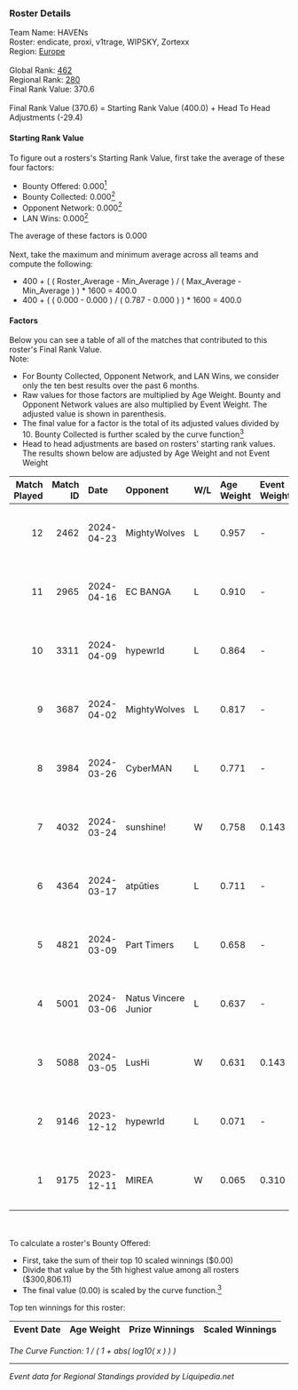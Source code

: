 ### Roster Details<br />
Team Name: HAVENs<br />
Roster: endicate, proxi, v1trage, WIPSKY, Zortexx<br />
Region: [Europe]( ../standings_europe.md)<br />
<br />
Global Rank: [462](../standings_global.md)<br />
Regional Rank: [280]( ../standings_europe.md)<br />
Final Rank Value:  370.6<br />
<br />
Final Rank Value (370.6) = Starting Rank Value (400.0) + Head To Head Adjustments (-29.4)<br />

#### Starting Rank Value<br />
To figure out a rosters's Starting Rank Value, first take the average of these four factors:<br />
- Bounty Offered: 0.000[<sup>1</sup>](#table2)
- Bounty Collected: 0.000[<sup>2</sup>](#table1)
- Opponent Network: 0.000[<sup>2</sup>](#table1)
- LAN Wins: 0.000[<sup>2</sup>](#table1)

The average of these factors is 0.000<br />
<br />
Next, take the maximum and minimum average across all teams and compute the following:<br />
- 400 + ( ( Roster_Average - Min_Average ) / ( Max_Average - Min_Average ) ) * 1600 = 400.0
- 400 + ( ( 0.000 - 0.000 ) / ( 0.787 - 0.000 ) ) * 1600 = 400.0


#### Factors<br />
Below you can see a table of all of the matches that contributed to this roster's Final Rank Value.<br />
Note:<br />

- For Bounty Collected, Opponent Network, and LAN Wins, we consider only the ten best results over the past 6 months.
- Raw values for those factors are multiplied by Age Weight. Bounty and Opponent Network values are also multiplied by Event Weight. The adjusted value is shown in parenthesis.
- The final value for a factor is the total of its adjusted values divided by 10. Bounty Collected is further scaled by the curve function[<sup>3</sup>](#curveFunction)
- Head to head adjustments are based on rosters' starting rank values. The results shown below are adjusted by Age Weight and not Event Weight
<span id="table1"></span><br />


| Match Played | Match ID | Date       | Opponent             | W/L | Age Weight | Event Weight | Bounty Collected | Opponent Network | LAN Wins  | H2H Adj. | Roster                                    |
| -: | -: | :- | :- | :- | :- | :- | :- | :- | :- | -: | :- |
|           12 |     2462 | 2024-04-23 | MightyWolves         | L   | 0.957      | -            | -                | -                | -         |   -10.54 | endicate, proxi, v1trage, WIPSKY, Zortexx |
|           11 |     2965 | 2024-04-16 | EC BANGA             | L   | 0.910      | -            | -                | -                | -         |    -9.14 | endicate, proxi, v1trage, WIPSKY, Zortexx |
|           10 |     3311 | 2024-04-09 | hypewrld             | L   | 0.864      | -            | -                | -                | -         |    -4.31 | endicate, proxi, v1trage, WIPSKY, Zortexx |
|            9 |     3687 | 2024-04-02 | MightyWolves         | L   | 0.817      | -            | -                | -                | -         |    -9.49 | endicate, proxi, v1trage, WIPSKY, Zortexx |
|            8 |     3984 | 2024-03-26 | CyberMAN             | L   | 0.771      | -            | -                | -                | -         |    -9.40 | endicate, proxi, v1trage, WIPSKY, Zortexx |
|            7 |     4032 | 2024-03-24 | sunshine!            | W   | 0.758      | 0.143        | 0.000 (0.000)    | 0.000 (0.000)    | 0 (0.000) |    11.06 | endicate, proxi, v1trage, WIPSKY, Zortexx |
|            6 |     4364 | 2024-03-17 | atpūties             | L   | 0.711      | -            | -                | -                | -         |    -2.64 | endicate, proxi, v1trage, WIPSKY, Zortexx |
|            5 |     4821 | 2024-03-09 | Part Timers          | L   | 0.658      | -            | -                | -                | -         |    -2.71 | keni, proxi, v1trage, WIPSKY, yaankz      |
|            4 |     5001 | 2024-03-06 | Natus Vincere Junior | L   | 0.637      | -            | -                | -                | -         |    -2.67 | keni, proxi, v1trage, WIPSKY, yaankz      |
|            3 |     5088 | 2024-03-05 | LusHi                | W   | 0.631      | 0.143        | 0.000 (0.000)    | 0.000 (0.000)    | 0 (0.000) |     9.75 | endicate, proxi, v1trage, WIPSKY, Zortexx |
|            2 |     9146 | 2023-12-12 | hypewrld             | L   | 0.071      | -            | -                | -                | -         |    -0.34 | proxi, v1trage, WIPSKY, yaankz, Zortexx   |
|            1 |     9175 | 2023-12-11 | MIREA                | W   | 0.065      | 0.310        | 0.000 (0.000)    | 0.000 (0.000)    | 0 (0.000) |     1.02 | proxi, v1trage, WIPSKY, yaankz, Zortexx   |

<br />
<span id="table2"></span><br />
To calculate a roster's Bounty Offered:<br />

- First, take the sum of their top 10 scaled winnings ($0.00)
- Divide that value by the 5th highest value among all rosters ($300,806.11)
- The final value (0.00) is scaled by the curve function.[<sup>3</sup>](#curveFunction)

Top ten winnings for this roster:<br />

| Event Date | Age Weight | Prize Winnings | Scaled Winnings |
| :- | -: | :- | :- |


<span id="curveFunction"></span>_The Curve Function: 1 / ( 1 + abs( log10( x ) ) )_<br />

---
_Event data for Regional Standings provided by Liquipedia.net_<br />
